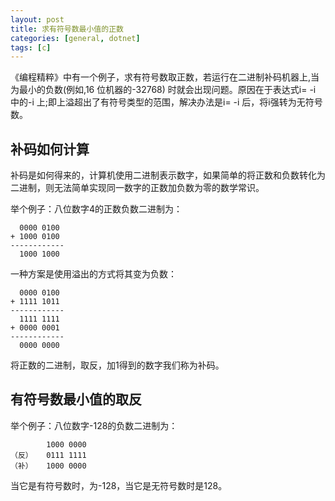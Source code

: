 ```yaml
---
layout: post
title: 求有符号数最小值的正数
categories: [general, dotnet]
tags: [c]
---
```


《编程精粹》中有一个例子，求有符号数取正数，若运行在二进制补码机器上,当为最小的负数(例如,16 位机器的-32768) 时就会出现问题。原因在于表达式i= -i 中的-i 上;即上溢超出了有符号类型的范围，解决办法是i= -i 后，将i强转为无符号数。

## 补码如何计算
补码是如何得来的，计算机使用二进制表示数字，如果简单的将正数和负数转化为二进制，则无法简单实现同一数字的正数加负数为零的数学常识。

举个例子：八位数字4的正数负数二进制为：

      0000 0100
    + 1000 0100
    ------------
      1000 1000

一种方案是使用溢出的方式将其变为负数：

      0000 0100
    + 1111 1011
    ------------
      1111 1111
    + 0000 0001
    ------------
      0000 0000
     
将正数的二进制，取反，加1得到的数字我们称为补码。

## 有符号数最小值的取反
举个例子：八位数字-128的负数二进制为：

            1000 0000
    （反）   0111 1111 
    （补）   1000 0000
    
当它是有符号数时，为-128，当它是无符号数时是128。    